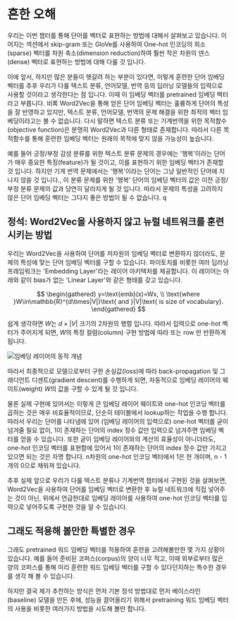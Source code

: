 # 흔한 오해

우리는 이번 챕터를 통해 단어를 벡터로 표현하는 방법에 대해서 살펴보고 있습니다. 이어지는 섹션에서 skip-gram 또는 GloVe를 사용하여 One-hot 인코딩의 희소(sparse) 벡터를 차원 축소(dimension reduction)하여 훨씬 작은 차원의 덴스(dense) 벡터로 표현하는 방법에 대해 다룰 것 입니다. 

이에 앞서, 하지만 많은 분들이 헷갈려 하는 부분이 있다면, 이렇게 훈련한 단어 임베딩 벡터를 추후 우리가 다룰 텍스트 분류, 언어모델, 번역 등의 딥러닝 모델들의 입력으로 사용할 것이라고 생각한다는 점 입니다. 이때 이 임베딩 벡터를 pretrained 임베딩 벡터라고 부릅니다. 비록 Word2Vec을 통해 얻은 단어 임베딩 벡터는 훌륭하게 단어의 특성을 잘 반영하고 있지만, 텍스트 분류, 언어모델, 번역의 문제 해결을 위한 최적의 벡터 임베딩이라고는 볼 수 없습니다. 다시 말하면 텍스트 분류 또는 기계번역을 위한 목적함수(objective function)은 분명히 Word2Vec과 다른 형태로 존재합니다. 따라서 다른 목적함수를 통해 훈련한 임베딩 벡터는 원래의 목적에 맞지 않을 가능성이 높습니다.

예를 들어 긍정/부정 감성 분류를 위한 텍스트 분류 문제의 경우에는 '행복'이라는 단어가 매우 중요한 특징(feature)가 될 것이고, 이를 표현하기 위한 임베딩 벡터가 존재할 것 입니다. 하지만 기게 번역 문제에서는 '행복'이라는 단어는 그냥 일반적인 단어에 지나지 않을 것 입니다., 이 분류 문제를 위한 '행복' 단어의 임베딩 벡터의 값은 이전 긍정/부정 분류 문제의 값과 당연히 달라지게 될 것 입니다. 따라서 문제의 특성을 고려하지 않은 단어 임베딩 벡터는 그다지 좋은 방법이 될 수 없습니다.
q
## 정석: Word2Vec을 사용하지 않고 뉴럴 네트워크를 훈련 시키는 방법

우리는 Word2Vec을 사용하여 단어를 저차원의 임베딩 벡터로 변환하지 않더라도, 문제의 특성에 맞는 단어 임베딩 벡터를 구할 수 있습니다. 파이토치를 비롯한 여러 딥러닝 프레임워크는 'Embedding Layer'라는 레이어 아키텍처를 제공합니다. 이 레이어는 아래와 같이 bias가 없는 'Linear Layer'와 같은 형태를 갖고 있습니다.

$$
\begin{gathered}
y=\text{emb}(x)=Wx, \\
\text{where }W\in\mathbb{R}^{d\times|V|}\text{ and }|V|\text{ is size of vocabulary}.
\end{gathered}
$$

쉽게 생각하면 $W$는 $d\times|V|$ 크기의 2차원의 행렬 입니다. 따라서 입력으로 one-hot 벡터가 주어지게 되면, $W$의 특정 컬럼(column) <comment> 구현 방법에 따라 또는 row 만 반환하게 됩니다. </comment>

![임베딩 레이어의 동작 개념](../assets/w2v-embedding-layer.png)

따라서 최종적으로 모델으로부터 구한 손실값(loss)에 따라 back-propagation 및 그래디언트 디센트(gradient descent)를 수행하게 되면, 자동적으로 임베딩 레이어의 웨이트(weight) $W$의 값을 구할 수 있게 될 것 입니다.

물론 실제 구현에 있어서는 이렇게 큰 임베딩 레이어 웨이트와 one-hot 인코딩 벡터를 곱하는 것은 매우 비효율적이므로, 단순히 테이블에서 lookup하는 작업을 수행 합니다. 따라서 우리는 단어를 나타냄에 있어 (임베딩 레이어의 입력으로) one-hot 벡터를 굳이 넘겨줄 필요 없이, 1이 존재하는 단어의 index 정수 값만 입력으로 넘겨주면 임베딩 벡터를 얻을 수 있습니다. 또한 굳이 임베딩 레이어와의 계산의 효율성이 아니더라도, one-hot 인코딩 벡터를 표현함에 있어서 1이 존재하는 단어의 index 정수 값만 가지고 있으면 되는 것은 자명 합니다. <comment> n차원의 one-hot 인코딩 벡터에서 1은 한 개이며, n - 1 개의 0으로 채워져 있습니다. </comment>

추후 실제 앞으로 우리가 다룰 텍스트 분류나 기계번역 챕터에서 구현된 것을 살펴보면, Word2Vec을 사용하여 단어를 임베딩 벡터로 변환한 후 뉴럴 네트워크에 직접 넣어주는 것이 아닌, 위에서 언급한대로 임베딩 레이어를 사용하여 one-hot 인코딩 벡터를 입력으로 넣어주도록 구현한 것을 알 수 있습니다.

## 그래도 적용해 볼만한 특별한 경우

그래도 pretrained 워드 임베딩 벡터를 적용하여 훈련을 고려해볼만한 몇 가지 상황이 있습니다. 예를 들어 준비된 코퍼스(corpus)의 양이 너무 적고, 이때 외부로부터 많은 양의 코퍼스를 통해 미리 훈련한 워드 임베딩 벡터를 구할 수 있다던지하는 특수한 경우를 생각 해 볼 수 있습니다.

하지만 결국 제가 추천하는 방식은 먼저 기본 정석 방법대로 먼저 베이스라인(baseline) 모델을 만든 후에, 성능을 끌어올리기 위해서 pretraining 워드 임베딩 벡터의 사용을 비롯한 여러가지 방법을 시도해 볼만 합니다.